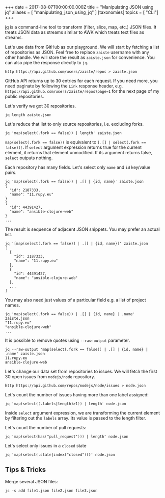
+++
date = 2017-08-07T00:00:00.000Z
title = "Manipulating JSON using jq"
aliases = [
  "manipulating_json_using_jq"
]
[taxonomies]
topics = [ "CLI"]
+++

[jq](https://stedolan.github.io/jq/) is a command-line tool to transform (filter, slice, map, etc.) JSON files. It treats JSON data as streams similar to AWK which treats text files as streams.

Let's use data from GitHub as our playground. We will start by fetching a list of repositories as JSON. Feel free to replace `zaiste` username with any other handle. We will store the result as `zaiste.json` for convenience. You can also pipe the response directly to `jq`.

```
http https://api.github.com/users/zaiste/repos > zaiste.json
```

GitHub API returns up to 30 entries for each request. If you need more, you need paginate by following the `Link` response header, e.g. `https://api.github.com/users/zaiste/repos?page=1` for the next page of my public repositories.

Let's verify we got 30 repositories.

```
jq length zaiste.json
```

Let's reduce that list to only source repositories, i.e. excluding forks.

```
jq 'map(select(.fork == false)) | length' zaiste.json
```

`map(select(.fork == false))` is equivalent to `[.[] | select(.fork == false))]`. If `select` argument expression returns true for the current element, it returns that element unmodified. If its argument returns false, `select` outputs nothing.

Each repository has many fields. Let's select only `name` and `id` key/value pairs.

```
jq 'map(select(.fork == false)) | .[] | {id, name}' zaiste.json
{
  "id": 2187333,
  "name": "11.rupy.eu"
}
{
  "id": 44391427,
  "name": "ansible-clojure-web"
}
...
```

The result is sequence of adjacent JSON snippets. You may prefer an actual list.

```
jq '[map(select(.fork == false)) | .[] | {id, name}]' zaiste.json
[
  {
    "id": 2187333,
    "name": "11.rupy.eu"
  },
  {
    "id": 44391427,
    "name": "ansible-clojure-web"
  },
  ...
]
```

You may also need just values of a particular field e.g. a list of project names.

```
jq 'map(select(.fork == false)) | .[] | {id, name} | .name' zaiste.json
"11.rupy.eu"
"ansible-clojure-web"
...
```

It is possible to remove quotes using `--raw-output` parameter.

```
jq --raw-output 'map(select(.fork == false)) | .[] | {id, name} | .name' zaiste.json
11.rupy.eu
ansible-clojure-web
```

Let's change our data set from repositories to issues. We will fetch the first 30 open issues from `nodejs/node` repository.

```
http https://api.github.com/repos/nodejs/node/issues > node.json
```

Let's count the number of issues having more than one label assigned:

```
jq 'map(select((.labels|length)>1)) | length' node.json
```

Inside `select` argument expression, we are transforming the current element by filtering out the `labels` array. Its value is passed to the length filter.

Let's count the number of pull requests:

```
jq 'map(select(has("pull_request"))) | length' node.json
```

Let's select only issues in a `closed` state

```
jq 'map(select(.state|index("closed")))' node.json
```

## Tips & Tricks

Merge several JSON files:

```
js -s add file1.json file2.json file3.json
```

